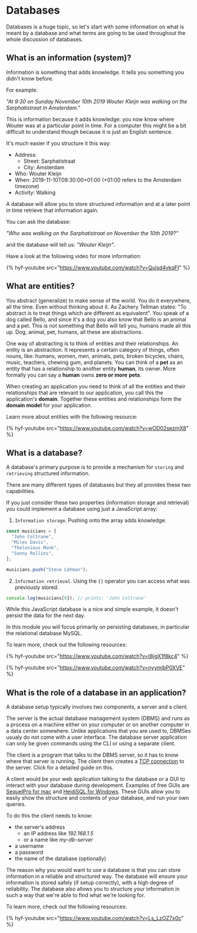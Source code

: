 # Databases

Databases is a huge topic, so let's start with some information on what is meant by a database and what terms are going to be used throughout the whole discussion of databases.

## What is an information (system)?

Information is something that adds knowledge. It tells you something you didn't know before.

For example:

_"At 9:30 on Sunday November 10th 2019 Wouter Kleijn was walking on the Sarphatistraat in Amsterdam."_

This is information because it adds knowledge: you now know where Wouter was at a particular point in time. For a computer this might be a bit difficult to understand though because it is just an English sentence.

It's much easier if you structure it this way:

- Address:
  - Street: Sarphatistraat
  - City: Amsterdam
- Who: Wouter Kleijn
- When: 2019-11-10T09:30:00+01:00 (+01:00 refers to the Amsterdam timezone)
- Activity: Walking

A database will allow you to store structured information and at a later point in time retrieve that information again.

You can ask the database:

_"Who was walking on the Sarphatistraat on November the 10th 2019?"_

and the database will tell us: _"Wouter Kleijn"_.

Have a look at the following video for more information:

{% hyf-youtube src="https://www.youtube.com/watch?v=Qujsd4vkqFI" %}

## What are entities?

You abstract (generalize) to make sense of the world. You do it everywhere, all the time. Even without thinking about it.
As Zachery Tellman states: "To abstract is to treat things which are different as equivalent".
You speak of a dog called Bello, and since it's a dog you also know that Bello is an animal and a pet.
This is not something that Bello will tell you, humans made all this up.
Dog, animal, pet, humans, all these are abstractions.

One way of abstracting is to think of entities and their relationships.
An entity is an abstraction. It represents a certain category of things, often nouns, like:
humans, women, men, animals, pets, broken bicycles, chairs, music, teachers, chewing gum, and planets.
You can think of a **pet** as an entity that has a relationship to another entity **human**, its owner.
More formally you can say a **human** owns **zero or more** **pets**.

When creating an application you need to think of all the entities and their relationships
that are relevant to our application, you call this the application's **domain**.
Together these entities and relationships form the **domain model** for your application.

Learn more about entities with the following resource:

{% hyf-youtube src="https://www.youtube.com/watch?v=wOD02sezmX8" %}

## What is a database?

A database's primary purpose is to provide a mechanism for `storing` and `retrieving` structured information.

There are many different types of databases but they all provides these two capabilities.

If you just consider these two properties (information storage and retrieval)
you could implement a database using just a JavaScript array:

1. `Information storage`. Pushing onto the array adds knowledge:

```js
const musicians = [
  "John Coltrane",
  "Miles Davis",
  "Thelonious Monk",
  "Sonny Rollins",
];

musicians.push("Steve Lehman");
```

2. `Information retrieval`. Using the `[]` operator you can access what was previously stored:

```js
console.log(musicians[0]); // prints: 'John Coltrane'
```

While this JavaScript database is a nice and simple example, it doesn't persist the data for the next day.

In this module you will focus primarily on persisting databases, in particular the relational database MySQL.

To learn more, check out the following resources:

{% hyf-youtube src="https://www.youtube.com/watch?v=t8jgX1f8kc4" %}

{% hyf-youtube src="https://www.youtube.com/watch?v=nyymjbP0XVE" %}

## What is the role of a database in an application?

A database setup typically involves two components, a server and a client.

The server is the actual database management system (DBMS) and runs as a process on a machine either on your computer or on another computer in a data center somewhere.
Unlike applications that you are used to, DBMSes usualy do not come with a user interface.
The database server application can only be given commands using the CLI or using a separate client.

The client is a program that talks to the DBMS server, so it has to know where that server is running.
The client then creates a [TCP connection](https://www.youtube.com/watch?v=EkNq4TrHP_U) to the server. Click for a detailed guide on this.

A client would be your web application talking to the database or a GUI to interact with your database during development.
Examples of free GUIs are [SequelPro for mac](https://www.sequelpro.com) and [HeidiSQL for Windows](https://www.heidisql.com/).
These GUIs allow you to easily show the structure and contents of your database, and run your own queries.

To do this the client needs to know:

- the server's address
  - an IP address like _192.168.1.5_
  - or a name like _my-db-server_
- a username
- a password
- the name of the database (optionally)

The reason why you would want to use a database is that you can store information in a reliable and structured way. The database will ensure your information is stored safely (if setup correctly), with a high degree of reliability. The database also allows you to structure your information in such a way that we're able to find what we're looking for.

To learn more, check out the following resources:

{% hyf-youtube src="https://www.youtube.com/watch?v=Ls_LzOZ7x0c" %}
